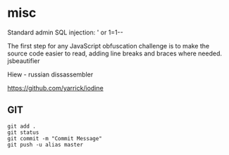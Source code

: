 # misc

Standard admin SQL injection: ' or 1=1--

The first step for any JavaScript obfuscation challenge is to make the source code easier to read, adding line breaks and braces where needed. jsbeautifier

Hiew - russian dissassembler

https://github.com/yarrick/iodine

GIT
---

```
git add .
git status
git commit -m "Commit Message"
git push -u alias master
```